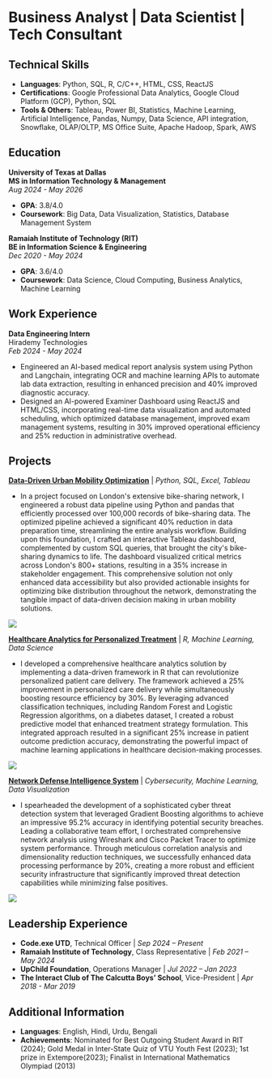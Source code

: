 # Business Analyst | Data Scientist | Tech Consultant

## Technical Skills
- **Languages**: Python, SQL, R, C/C++, HTML, CSS, ReactJS
- **Certifications**: Google Professional Data Analytics, Google Cloud Platform (GCP), Python, SQL
- **Tools & Others**: Tableau, Power BI, Statistics, Machine Learning, Artificial Intelligence, Pandas, Numpy, Data Science, API integration, Snowflake, OLAP/OLTP, MS Office Suite, Apache Hadoop, Spark, AWS

## Education

**University of Texas at Dallas**\
**MS in Information Technology & Management**  
*Aug 2024 - May 2026*
- **GPA**: 3.8/4.0
- **Coursework**: Big Data, Data Visualization, Statistics, Database Management System

**Ramaiah Institute of Technology (RIT)**\
**BE in Information Science & Engineering**  
*Dec 2020 - May 2024*
- **GPA**: 3.6/4.0
- **Coursework**: Data Science, Cloud Computing, Business Analytics, Machine Learning


## Work Experience

**Data Engineering Intern**\
Hirademy Technologies\
*Feb 2024 - May 2024*
- Engineered an AI-based medical report analysis system using Python and Langchain, integrating OCR and machine learning APIs to automate lab data extraction, resulting in enhanced precision and 40% improved diagnostic accuracy.
- Designed an AI-powered Examiner Dashboard using ReactJS and HTML/CSS, incorporating real-time data visualization and automated scheduling, which optimized database management, improved exam management systems,
resulting in 30% improved operational efficiency and 25% reduction in administrative overhead.

## Projects

[**Data-Driven Urban Mobility Optimization**](https://github.com/zeeshan0710/Optimizing-Urban-Mobility) | *Python, SQL, Excel, Tableau*
- In a project focused on London's extensive bike-sharing network, I engineered a robust data pipeline using Python and pandas that efficiently processed over 100,000 records of bike-sharing data. The optimized pipeline achieved a significant 40% reduction in data preparation time, streamlining the entire analysis workflow. Building upon this foundation, I crafted an interactive Tableau dashboard, complemented by custom SQL queries, that brought the city's bike-sharing dynamics to life. The dashboard visualized critical metrics across London's 800+ stations, resulting in a 35% increase in stakeholder engagement. This comprehensive solution not only enhanced data accessibility but also provided actionable insights for optimizing bike distribution throughout the network, demonstrating the tangible impact of data-driven decision making in urban mobility solutions.

![](\images\bike-urban-mobility)


[**Healthcare Analytics for Personalized Treatment**](https://github.com/zeeshan0710/Healthcare-Analytics) | *R, Machine Learning, Data Science*
- I developed a comprehensive healthcare analytics solution by implementing a data-driven framework in R that can revolutionize personalized patient care delivery. The framework achieved a 25% improvement in personalized care delivery while simultaneously boosting resource efficiency by 30%. By leveraging advanced classification techniques, including Random Forest and Logistic Regression algorithms, on a diabetes dataset, I created a robust predictive model that enhanced treatment strategy formulation. This integrated approach resulted in a significant 25% increase in patient outcome prediction accuracy, demonstrating the powerful impact of machine learning applications in healthcare decision-making processes.

![](\images\healthcare_analytics)

[**Network Defense Intelligence System**](https://github.com/zeeshan0710/Cyber-Threat-Identification) | *Cybersecurity, Machine Learning, Data Visualization*
- I spearheaded the development of a sophisticated cyber threat detection system that leveraged Gradient Boosting algorithms to achieve an impressive 95.2% accuracy in identifying potential security breaches. Leading a collaborative team effort, I orchestrated comprehensive network analysis using Wireshark and Cisco Packet Tracer to optimize system performance. Through meticulous correlation analysis and dimensionality reduction techniques, we successfully enhanced data processing performance by 20%, creating a more robust and efficient security infrastructure that significantly improved threat detection capabilities while minimizing false positives.

![](\images\cyberthreat)

## Leadership Experience
- **Code.exe UTD**, Technical Officer | *Sep 2024 – Present*
- **Ramaiah Institute of Technology**, Class Representative | *Feb 2021 – May 2024*
- **UpChild Foundation**, Operations Manager | *Jul 2022 – Jan 2023*
- **The Interact Club of The Calcutta Boys’ School**, Vice-President | *Apr 2018 - Mar 2019*

## Additional Information
- **Languages**: English, Hindi, Urdu, Bengali
- **Achievements**: Nominated for Best Outgoing Student Award in RIT (2024); Gold Medal in Inter-State Quiz of VTU
Youth Fest (2023); 1st prize in Extempore(2023); Finalist in International Mathematics Olympiad (2013)
